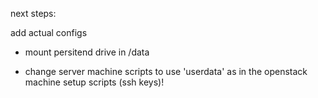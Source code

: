 next steps:


add actual configs

- mount persitend drive in /data


- change server machine scripts to use 'userdata' as in the openstack machine setup scripts (ssh keys)!
